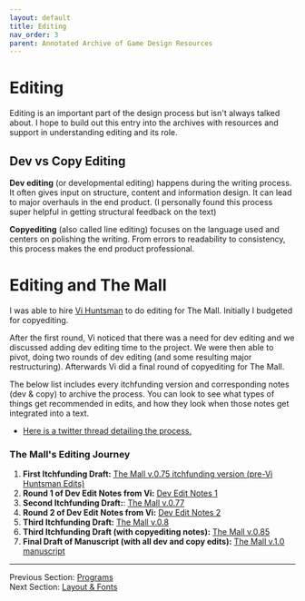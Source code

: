 ```yaml
---
layout: default
title: Editing
nav_order: 3
parent: Annotated Archive of Game Design Resources
---
```


# Editing
Editing is an important part of the design process but isn't always talked about. I hope to build out this entry into the archives with resources and support in understanding editing and its role.

## Dev vs Copy Editing

**Dev editing** (or developmental editing) happens during the writing process. It often gives input on structure, content and information design. It can lead to major overhauls in the end product. (I personally found this process super helpful in getting structural feedback on the text)

**Copyediting** (also called line editing) focuses on the language used and centers on polishing the writing. From errors to readability to consistency, this process makes the end product professional.

# Editing and The Mall

I was able to hire [Vi Huntsman](https://www.youtube.com/channel/UCHjSosN7RjBiqPSdtE_VtAw) to do editing for The Mall. Initially I budgeted for copyediting.

After the first round, Vi noticed that there was a need for dev editing and we discussed adding dev editing time to the project. We were then able to pivot, doing two rounds of dev editing (and some resulting major restructuring). Afterwards Vi did a final round of copyediting for The Mall.

The below list includes every itchfunding version and corresponding notes (dev & copy) to archive the process. You can look to see what types of things get recommended in edits, and how they look when those notes get integrated into a text.
- [Here is a twitter thread detailing the process.](https://twitter.com/goblin_archives/status/1496377041201283072?s=20&t=v20idDPizCxs3w0p_yIlpw)

### The Mall's Editing Journey

1. **First Itchfunding Draft:** [The Mall v.0.75 itchfunding version (pre-Vi Huntsman Edits)](https://docs.google.com/document/d/1RjUWF10X_A7bFcg5s9XgRB65SW4ZHYAmaar7Qf7ecmU/edit)
2. **Round 1 of Dev Edit Notes from Vi:** [Dev Edit Notes 1](https://drive.google.com/file/d/1FgLxC98gWrwjzxehw9_5sKyHR5Yq9KRY/view?usp=sharing)
3. **Second Itchfunding Draft:**: [The Mall v.0.77](https://docs.google.com/document/d/1HfRNDsEtSLQjb22tnaKGaaIhpEwIuXyMN_BamYR0gFA/edit?usp=sharing)
4. **Round 2 of Dev Edit Notes from Vi:** [Dev Edit Notes 2](https://drive.google.com/file/d/1n83ewFvfEaWEdDDvRfEjek-J6lAfnIRj/view?usp=sharing)
5. **Third Itchfunding Draft:** [The Mall v.0.8](https://docs.google.com/document/d/1fMc6eWFGtly_qMIsVaupEg3ddPWAGlpuGINDZ9VXhCY/edit?usp=sharing)
6. **Third Itchfunding Draft (with copyediting notes):** [The Mall v.0.85](https://docs.google.com/document/d/1NF299MT-4gC9kHISZCol2zxclKYPSqoa_yI4cbzeolM/edit)
7. **Final Draft of Manuscript (with all dev and copy edits):** [The Mall v.1.0 manuscript](https://docs.google.com/document/d/1JCCzoXqbzwIcWwsyCfUb6jprA39WpkX3WeWErEhXrGw/edit#heading=h.d4nb9e8u4v25)

---
Previous Section: [Programs](https://goblinarchives.github.io/LiminalHorror/Game%20Design/Programs/)
<br> Next Section: [Layout & Fonts](https://goblinarchives.github.io/LiminalHorror/Game%20Design/Layout%20&%20Fonts/)
